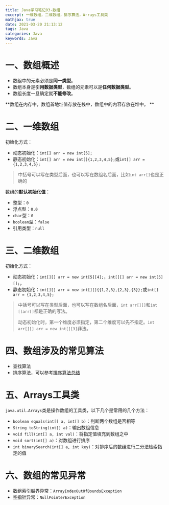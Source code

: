```yaml
---
title: Java学习笔记03-数组
excerpt: 一维数组，二维数组，排序算法，Arrays工具类
mathjax: true
date: 2021-03-20 21:13:12
tags: Java
categories: Java
keywords: Java
---
```


# 一、数组概述

* 数组中的元素必须是**同一类型**。
* 数组本身是**引用数据类型**，数组的元素可以是**任何数据类型**。
* 数组长度一旦确定就**不能修改**。

**数组在内存中，数组首地址值存放在栈中，数组中的内容存放在堆中。 **

# 二、一维数组

初始化方式：

* 动态初始化：`int[] arr = new int[5];`
* 静态初始化：`int[] arr = new int[]{1,2,3,4,5};`或`int[] arr = {1,2,3,4,5};`

> 中括号可以写在类型后面，也可以写在数组名后面，比如`int arr[]`也是正确的

数组的**默认初始化值**：

* 整型：`0`
* 浮点型：`0.0`
* `char`型：`0`
* `boolean`型：`false`
* 引用类型：`null`

# 三、二维数组

初始化方式：

* 动态初始化：`int[][] arr = new int[5][4];`，`int[][] arr = new int[5][];`，
* 静态初始化：`int[][] arr = new int[][]{{1,2,3},{2,3},{3}};`或`int[] arr = {1,2,3,4,5};`

> 中括号可以写在类型后面，也可以写在数组名后面，`int arr[][]`和`int []arr[]`都是正确的写法。
>
> 动态初始化时，第一个维度必须指定，第二个维度可以先不指定。`int arr[][] arr = new int[][3]`非法。

# 四、数组涉及的常见算法

* 查找算法
* 排序算法，可以参考[排序算法总结](https://kangshitao.github.io/2020/12/27/rank-algorithm/)

# 五、Arrays工具类

`java.util.Arrays`类是操作数组的工具类，以下几个是常用的几个方法：

* `boolean equals(int[] a, int[] b)`：判断两个数组是否相等
* `String toString(int[] a)`：输出数组信息
* `void fill(int[] a, int val)`：将指定值填充到数组之中
* `void sort(int[] a)`：对数组进行排序
* `int binarySearch(int[] a, int key)`：对排序后的数组进行二分法检索指定的值

# 六、数组的常见异常

* 数组索引越界异常：`ArrayIndexOutOfBoundsException`
* 空指针异常：`NullPointerException`